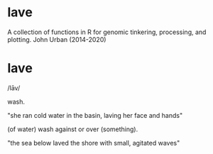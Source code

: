 # lave 
A collection of functions in R for genomic tinkering, processing, and plotting.
John Urban (2014-2020)


# lave

/lāv/

wash.

"she ran cold water in the basin, laving her face and hands"

(of water) wash against or over (something).

"the sea below laved the shore with small, agitated waves"

